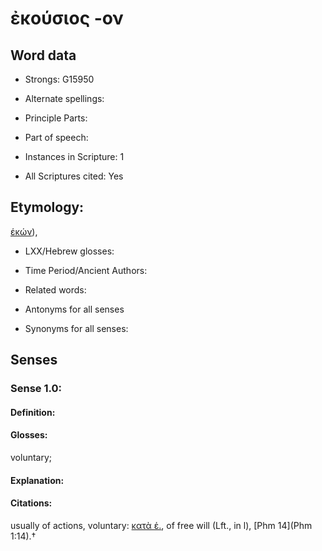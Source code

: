 # ἐκούσιος -ον

<!-- Status: S2=NeedsEdits -->
<!-- Lexica used for edits:   -->

## Word data

* Strongs: G15950

* Alternate spellings:



* Principle Parts: 


* Part of speech: 


* Instances in Scripture: 1

* All Scriptures cited: Yes

## Etymology: 

[έκών]()), 

* LXX/Hebrew glosses: 


* Time Period/Ancient Authors: 


* Related words: 

* Antonyms for all senses

* Synonyms for all senses: 


## Senses 


### Sense  1.0: 

#### Definition: 

#### Glosses: 

voluntary; 

#### Explanation: 


#### Citations: 

usually of actions, voluntary: [κατὰ ἑ.](), of free will (Lft., in l), [Phm 14](Phm 1:14).†
